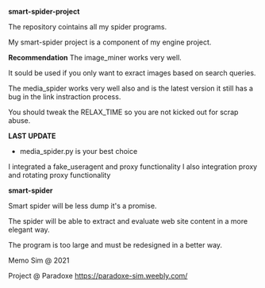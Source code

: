 
**smart-spider-project**

The repository cointains all my spider programs.

My smart-spider project is a component of my engine project.

**Recommendation**
The image_miner works very well. 

It sould be used if you only want to exract images based on search queries.

The media_spider works very well also and is the latest version it still has a bug in the link instraction process. 

You should tweak the RELAX_TIME so you are not kicked out for scrap abuse.

**LAST UPDATE**
- media_spider.py is your best choice

I integrated a fake_useragent and proxy functionality
I also integration proxy and rotating proxy functionality

**smart-spider**

Smart spider will be less dump it's a promise.

The spider will be able to extract and evaluate web site content in a more elegant way.

The program is too large and must be redesigned in a better way.

Memo Sim @ 2021

Project @ Paradoxe
https://paradoxe-sim.weebly.com/
